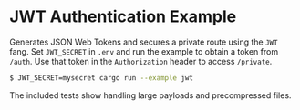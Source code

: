 # JWT Authentication Example

Generates JSON Web Tokens and secures a private route using the `JWT` fang.
Set `JWT_SECRET` in `.env` and run the example to obtain a token from `/auth`.
Use that token in the `Authorization` header to access `/private`.

```bash
$ JWT_SECRET=mysecret cargo run --example jwt
```

The included tests show handling large payloads and precompressed files.
